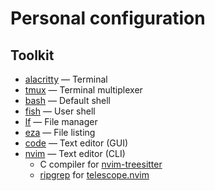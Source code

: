 # Personal configuration

## Toolkit

- [alacritty](https://alacritty.org/) — Terminal
- [tmux](https://github.com/tmux/tmux) — Terminal multiplexer
- [bash](https://github.com/bminor/bash) — Default shell
- [fish](https://fishshell.com/) — User shell
- [lf](https://github.com/gokcehan/lf) — File manager
- [eza](https://eza.rocks/) — File listing
- [code](https://code.visualstudio.com/) — Text editor (GUI)
- [nvim](https://neovim.io/) — Text editor (CLI)
    - C compiler for [nvim-treesitter](https://github.com/nvim-treesitter/nvim-treesitter)
    - [ripgrep](https://github.com/BurntSushi/ripgrep) for [telescope.nvim](https://github.com/nvim-telescope/telescope.nvim)


